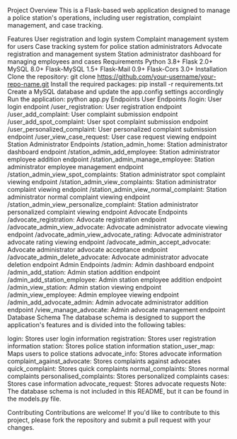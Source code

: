 
Project Overview
This is a Flask-based web application designed to manage a police station's operations, including user registration, complaint management, and case tracking.

Features
User registration and login system
Complaint management system for users
Case tracking system for police station administrators
Advocate registration and management system
Station administrator dashboard for managing employees and cases
Requirements
Python 3.8+
Flask 2.0+
MySQL 8.0+
Flask-MySQL 1.5+
Flask-Mail 0.9+
Flask-Cors 3.0+
Installation
Clone the repository: git clone https://github.com/your-username/your-repo-name.git
Install the required packages: pip install -r requirements.txt
Create a MySQL database and update the app.config settings accordingly
Run the application: python app.py
Endpoints
User Endpoints
/login: User login endpoint
/user_registration: User registration endpoint
/user_add_complaint: User complaint submission endpoint
/user_add_spot_complaint: User spot complaint submission endpoint
/user_personalized_complaint: User personalized complaint submission endpoint
/user_view_case_request: User case request viewing endpoint
Station Administrator Endpoints
/station_admin_home: Station administrator dashboard endpoint
/station_admin_add_employee: Station administrator employee addition endpoint
/station_admin_manage_employee: Station administrator employee management endpoint
/station_admin_view_spot_complaints: Station administrator spot complaint viewing endpoint
/station_admin_view_complaints: Station administrator complaint viewing endpoint
/station_admin_view_normal_complaint: Station administrator normal complaint viewing endpoint
/station_admin_view_personalize_complaint: Station administrator personalized complaint viewing endpoint
Advocate Endpoints
/advocate_registration: Advocate registration endpoint
/advocate_admin_view_advocate: Advocate administrator advocate viewing endpoint
/advocate_admin_view_advocate_rating: Advocate administrator advocate rating viewing endpoint
/advocate_admin_accept_advocate: Advocate administrator advocate acceptance endpoint
/advocate_admin_delete_advocate: Advocate administrator advocate deletion endpoint
Admin Endpoints
/admin: Admin dashboard endpoint
/admin_add_station: Admin station addition endpoint
/admin_add_station_employee: Admin station employee addition endpoint
/admin_view_station: Admin station viewing endpoint
/admin_view_employee: Admin employee viewing endpoint
/admin_add_advocate_admin: Admin advocate administrator addition endpoint
/view_manage_advocate: Admin advocate management endpoint
Database Schema
The database schema is designed to support the application's features and is divided into the following tables:

login: Stores user login information
registration: Stores user registration information
station: Stores police station information
station_user_map: Maps users to police stations
advocate_info: Stores advocate information
complaint_against_advocate: Stores complaints against advocates
quick_complaint: Stores quick complaints
normal_complaints: Stores normal complaints
personalised_complaints: Stores personalized complaints
cases: Stores case information
advocate_request: Stores advocate requests
Note: The database schema is not included in this README, but it can be found in the models.py file.

Contributing
Contributions are welcome! If you'd like to contribute to this project, please fork the repository and submit a pull request with your changes.
